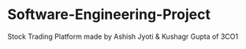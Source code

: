 # Software-Engineering-Project
Stock Trading Platform made by Ashish Jyoti &amp; Kushagr Gupta of 3CO1
